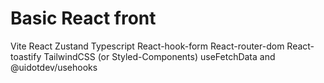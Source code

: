 # Basic React front

Vite React Zustand Typescript
React-hook-form React-router-dom React-toastify
TailwindCSS (or Styled-Components)
useFetchData and @uidotdev/usehooks
